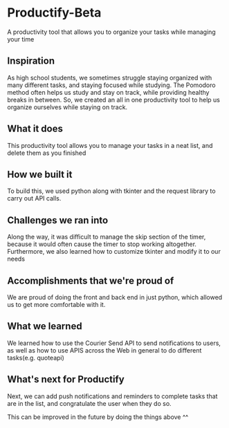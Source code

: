 # Productify-Beta
A productivity tool that allows you to organize your tasks while managing your time

## Inspiration
As high school students, we sometimes struggle staying organized with many different tasks, and staying focused while studying. The Pomodoro method often helps us study and stay on track, while providing healthy breaks in between. So, we created an all in one productivity tool to help us organize ourselves while staying on track.

## What it does
This productivity tool allows you to manage your tasks in a neat list, and delete them as you finished

## How we built it
To build this, we used python along with tkinter and the request library to carry out API calls.

## Challenges we ran into
Along the way, it was difficult to manage the skip section of the timer, because it would often cause the timer to stop working altogether. Furthermore, we also learned how to customize tkinter and modify it to our needs

## Accomplishments that we're proud of
We are proud of doing the front and back end in just python, which allowed us to get more comfortable with it. 

## What we learned
We learned how to use the Courier Send API to send notifications to users, as well as how to use APIS across the Web in general to do different tasks(e.g. quoteapi)

## What's next for Productify
Next, we can add push notifications and reminders to complete tasks that are in the list, and congratulate the user when they do so.

This can be improved in the future by doing the things above ^^
